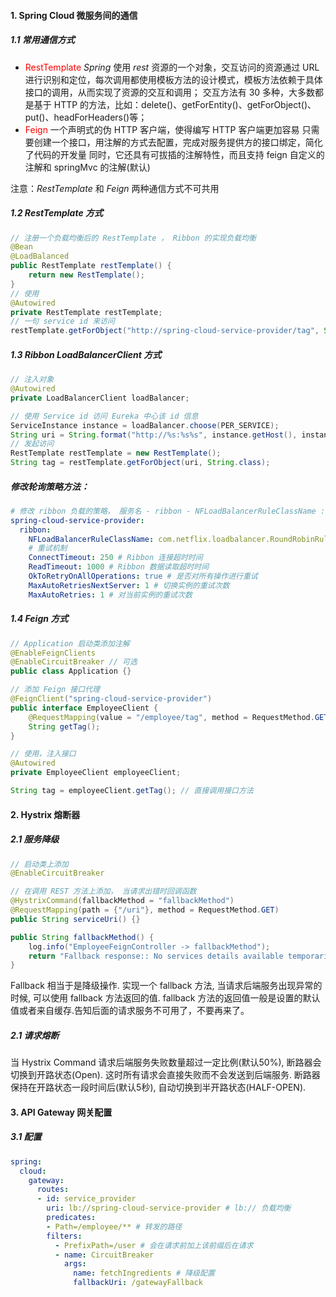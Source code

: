 #### 1. Spring Cloud 微服务间的通信

##### 1.1  常用通信方式

* <font color="red">RestTemplate</font>
  *Spring* 使用 *rest* 资源的一个对象，交互访问的资源通过 URL 进行识别和定位，每次调用都使用模板方法的设计模式，模板方法依赖于具体接口的调用，从而实现了资源的交互和调用；  交互方法有 30 多种，大多数都是基于 HTTP 的方法，比如：delete()、getForEntity()、getForObject()、put()、headForHeaders()等；
* <font color="red">Feign</font> 
  一个声明式的伪 HTTP 客户端，使得编写 HTTP 客户端更加容易
  只需要创建一个接口，用注解的方式去配置，完成对服务提供方的接口绑定，简化了代码的开发量
  同时，它还具有可拔插的注解特性，而且支持 feign 自定义的注解和 springMvc 的注解(默认)

注意：*RestTemplate*  和 *Feign* 两种通信方式不可共用

##### 1.2 RestTemplate 方式

```java
// 注册一个负载均衡后的 RestTemplate ， Ribbon 的实现负载均衡
@Bean
@LoadBalanced
public RestTemplate restTemplate() {
    return new RestTemplate();
}
// 使用
@Autowired
private RestTemplate restTemplate;
// 一句 service id 来访问
restTemplate.getForObject("http://spring-cloud-service-provider/tag", String.class);
```

##### 1.3 Ribbon LoadBalancerClient 方式

```java
// 注入对象
@Autowired
private LoadBalancerClient loadBalancer;

// 使用 Service id 访问 Eureka 中心该 id 信息
ServiceInstance instance = loadBalancer.choose(PER_SERVICE);
String uri = String.format("http://%s:%s%s", instance.getHost(), instance.getPort(), "/employee/tag");
// 发起访问
RestTemplate restTemplate = new RestTemplate();
String tag = restTemplate.getForObject(uri, String.class);
```

##### 修改轮询策略方法：

```yaml
# 修改 ribbon 负载的策略， 服务名 - ribbon - NFLoadBalancerRuleClassName : 全路径策略类
spring-cloud-service-provider:
  ribbon:
    NFLoadBalancerRuleClassName: com.netflix.loadbalancer.RoundRobinRule
    # 重试机制
    ConnectTimeout: 250 # Ribbon 连接超时时间
    ReadTimeout: 1000 # Ribbon 数据读取超时时间
    OkToRetryOnAllOperations: true # 是否对所有操作进行重试
    MaxAutoRetriesNextServer: 1 # 切换实例的重试次数
    MaxAutoRetries: 1 # 对当前实例的重试次数
```

##### 1.4 Feign 方式

```java
// Application 启动类添加注解
@EnableFeignClients
@EnableCircuitBreaker // 可选
public class Application {}

// 添加 Feign 接口代理
@FeignClient("spring-cloud-service-provider")
public interface EmployeeClient {
    @RequestMapping(value = "/employee/tag", method = RequestMethod.GET)
    String getTag();
}

// 使用，注入接口
@Autowired
private EmployeeClient employeeClient;

String tag = employeeClient.getTag(); // 直接调用接口方法
```



#### 2. Hystrix 熔断器

##### 2.1 服务降级

```java
// 启动类上添加
@EnableCircuitBreaker

// 在调用 REST 方法上添加， 当请求出错时回调函数
@HystrixCommand(fallbackMethod = "fallbackMethod")
@RequestMapping(path = {"/uri"}, method = RequestMethod.GET)
public String serviceUri() {}

public String fallbackMethod() {
    log.info("EmployeeFeignController -> fallbackMethod");
    return "Fallback response:: No services details available temporarily";
}
```

Fallback 相当于是降级操作. 实现一个 fallback 方法, 当请求后端服务出现异常的时候, 可以使用 fallback 方法返回的值. fallback 方法的返回值一般是设置的默认值或者来自缓存.告知后面的请求服务不可用了，不要再来了。

##### 2.1 请求熔断

当 Hystrix Command 请求后端服务失败数量超过一定比例(默认50%), 断路器会切换到开路状态(Open). 这时所有请求会直接失败而不会发送到后端服务. 断路器保持在开路状态一段时间后(默认5秒), 自动切换到半开路状态(HALF-OPEN).

#### 3. API Gateway 网关配置

##### 3.1 配置

```yaml
spring:
  cloud:
    gateway:
      routes:
      - id: service_provider
        uri: lb://spring-cloud-service-provider # lb:// 负载均衡
        predicates:
        - Path=/employee/** # 转发的路径
        filters:
          - PrefixPath=/user # 会在请求前加上该前缀后在请求
          - name: CircuitBreaker
            args:
              name: fetchIngredients # 降级配置
              fallbackUri: /gatewayFallback
```

